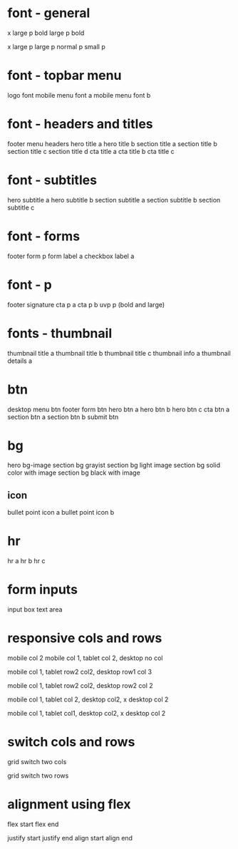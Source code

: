 # font - general
x large p bold
large p bold

x large p
large p
normal p 
small p


# font - topbar menu
logo font
mobile menu font a
mobile menu font b


# font - headers and titles
footer menu headers
hero title a
hero title b
section title a
section title b
section title c
section title d
cta title a
cta title b
cta title c


# font - subtitles
hero subtitle a
hero subtitle b
section subtitle a
section subtitle b
section subtitle c



# font - forms
footer form p
form label a
checkbox label a


# font - p
footer signature
cta p a
cta p b
uvp p (bold and large)



# fonts - thumbnail
thumbnail title a
thumbnail title b
thumbnail title c
thumbnail info a
thumbnail details a



# btn
desktop menu btn
footer form btn
hero btn a
hero btn b
hero btn c
cta btn a
section btn a
section btn b
submit btn


# bg
hero bg-image
section bg grayist
section bg light image
section bg solid color  with image
section bg black with image 


## icon
bullet point icon a 
bullet point icon b 




# hr
hr a
hr b
hr c



# form inputs
input box
text area




# responsive cols and rows

mobile col 2
mobile col 1, tablet col 2, desktop no col

mobile col 1, tablet row2 col2,  desktop row1 col 3

mobile col 1, tablet row2 col2,  desktop row2 col 2

mobile col 1, tablet col 2, desktop col2,  x desktop col 2 

mobile col 1, tablet col1, desktop col2,  x desktop col 2 


# switch cols and rows

grid switch two cols

grid switch two rows



# alignment using flex

flex start
flex end

justify start
justify end
align start
align end
















